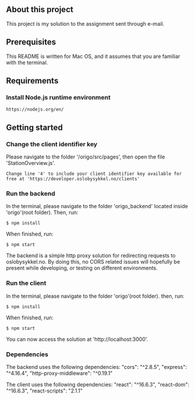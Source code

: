 ## About this project
This project is my solution to the assignment sent through e-mail.

## Prerequisites

This README is written for Mac OS, and it assumes that you are familiar with the terminal.

## Requirements

### Install Node.js runtime environment
```
https://nodejs.org/en/
```

## Getting started

### Change the client identifier key
Please navigate to the folder '/origo/src/pages', then open the file 'StationOverview.js'.
```
Change line '4' to include your client identifier key available for free at 'https://developer.oslobysykkel.no/clients'
```

### Run the backend
In the terminal, please navigate to the folder 'origo_backend' located inside 'origo'(root folder).
Then, run:
```
$ npm install
```
When finished, run:
```
$ npm start
```
The backend is a simple http proxy solution for redirecting requests to oslobysykkel.no.
By doing this, no CORS related issues will hopefully be present while developing, or testing on different environments.

### Run the client
In the terminal, please navigate to the folder 'origo'(root folder).
then, run:
```
$ npm install
```
When finished, run:
```
$ npm start
```

You can now access the solution at 'http://localhost:3000'.

### Dependencies
The backend uses the following dependencies:
    "cors": "^2.8.5",
    "express": "^4.16.4",
    "http-proxy-middleware": "^0.19.1"
    
The client uses the following dependencies:
    "react": "^16.6.3",
    "react-dom": "^16.6.3",
    "react-scripts": "2.1.1"
